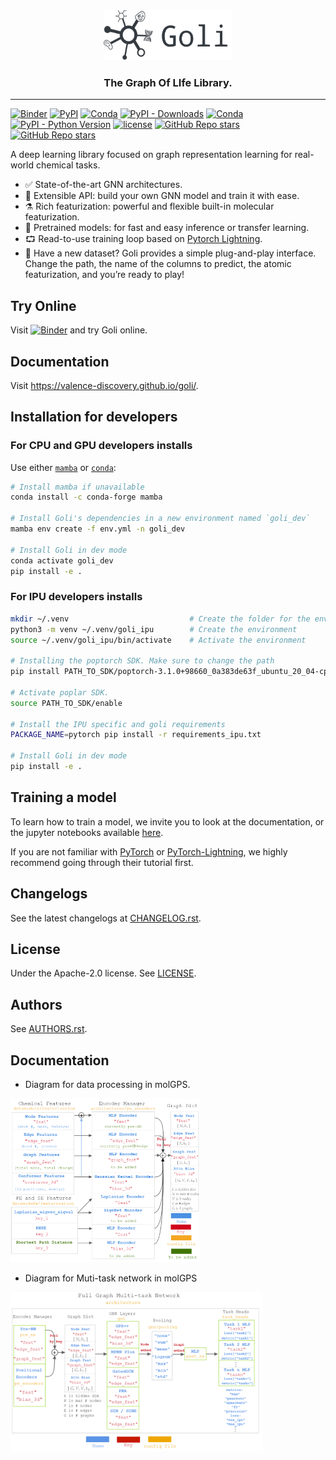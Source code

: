 <div align="center">
    <img src="docs/images/logo-title.png" height="80px">
    <h3>The Graph Of LIfe Library.</h3>
</div>

---

[![Binder](http://mybinder.org/badge_logo.svg)](https://mybinder.org/v2/gh/valence-discovery/goli/master?urlpath=lab/tree/docs/tutorials/)
[![PyPI](https://img.shields.io/pypi/v/goli)](https://pypi.org/project/goli-life/)
[![Conda](https://img.shields.io/conda/v/conda-forge/goli?label=conda&color=success)](https://anaconda.org/conda-forge/goli)
[![PyPI - Downloads](https://img.shields.io/pypi/dm/goli-life)](https://pypi.org/project/goli/)
[![Conda](https://img.shields.io/conda/dn/conda-forge/goli)](https://anaconda.org/conda-forge/goli)
[![PyPI - Python Version](https://img.shields.io/pypi/pyversions/goli-life)](https://pypi.org/project/goli-life/)
[![license](https://img.shields.io/badge/License-Apache%202.0-blue.svg)](https://github.com/valence-discovery/goli/blob/master/LICENSE)
[![GitHub Repo stars](https://img.shields.io/github/stars/valence-discovery/goli)](https://github.com/valence-discovery/goli/stargazers)
[![GitHub Repo stars](https://img.shields.io/github/forks/valence-discovery/goli)](https://github.com/valence-discovery/goli/network/members)

A deep learning library focused on graph representation learning for real-world chemical tasks.

- ✅ State-of-the-art GNN architectures.
- 🐍 Extensible API: build your own GNN model and train it with ease.
- ⚗️ Rich featurization: powerful and flexible built-in molecular featurization.
- 🧠 Pretrained models: for fast and easy inference or transfer learning.
- ⮔ Read-to-use training loop based on [Pytorch Lightning](https://www.pytorchlightning.ai/).
- 🔌 Have a new dataset? Goli provides a simple plug-and-play interface. Change the path, the name of the columns to predict, the atomic featurization, and you’re ready to play!

## Try Online

Visit [![Binder](http://mybinder.org/badge_logo.svg)](https://mybinder.org/v2/gh/valence-discovery/goli/master?urlpath=lab/tree/docs/tutorials/) and try Goli online.

## Documentation

Visit https://valence-discovery.github.io/goli/.

## Installation for developers

### For CPU and GPU developers installs

Use either [`mamba`](https://github.com/mamba-org/mamba) or [`conda`](https://docs.conda.io/en/latest/):

```bash
# Install mamba if unavailable
conda install -c conda-forge mamba

# Install Goli's dependencies in a new environment named `goli_dev`
mamba env create -f env.yml -n goli_dev

# Install Goli in dev mode
conda activate goli_dev
pip install -e .
```

### For IPU developers installs

```bash
mkdir ~/.venv                           # Create the folder for the environment
python3 -m venv ~/.venv/goli_ipu        # Create the environment
source ~/.venv/goli_ipu/bin/activate    # Activate the environment

# Installing the poptorch SDK. Make sure to change the path
pip install PATH_TO_SDK/poptorch-3.1.0+98660_0a383de63f_ubuntu_20_04-cp38-cp38-linux_x86_64.whl

# Activate poplar SDK.
source PATH_TO_SDK/enable

# Install the IPU specific and goli requirements
PACKAGE_NAME=pytorch pip install -r requirements_ipu.txt

# Install Goli in dev mode
pip install -e .
```

## Training a model

To learn how to train a model, we invite you to look at the documentation, or the jupyter notebooks available [here](https://github.com/valence-discovery/goli/tree/master/docs/tutorials/model_training).

If you are not familiar with [PyTorch](https://pytorch.org/docs) or [PyTorch-Lightning](https://pytorch-lightning.readthedocs.io/en/latest/), we highly recommend going through their tutorial first.

## Changelogs

See the latest changelogs at [CHANGELOG.rst](./CHANGELOG.rst).

## License

Under the Apache-2.0 license. See [LICENSE](LICENSE).

## Authors

See [AUTHORS.rst](./AUTHORS.rst).

## Documentation

* Diagram for data processing in molGPS.

<img src="docs/images/datamodule.png" alt= "Data Processing Chart" width="60%" height="60%">



* Diagram for Muti-task network in molGPS

<img src="docs/images/full_graph_network.png" alt= "Full Graph Multi-task Network" width="80%" height="80%">


